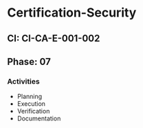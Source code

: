 # Certification-Security

## CI: CI-CA-E-001-002
## Phase: 07

### Activities
- Planning
- Execution
- Verification
- Documentation
